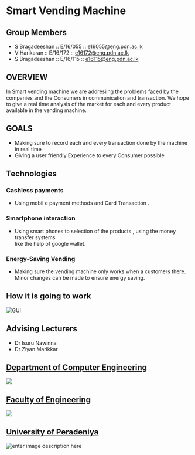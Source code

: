 # Smart Vending Machine

## Group Members
   * S Bragadeeshan   :: E/16/055 :: e16055@eng.pdn.ac.lk
   * V Harikaran      :: E/16/172 :: e16172@eng.pdn.ac.lk
   * S Bragadeeshan   :: E/16/115 :: e16115@eng.pdn.ac.lk
   
 ## OVERVIEW
  In Smart vending machine we are addresiing the problems faced by the companies and the Consumers in communication and 
  transaction. We hope to give a real time analysis of the market for each and every product available in the vending machine.
  
 ## GOALS
  * Making sure to record each and every transaction done by the machine in real time
  * Giving a user friendly Experience to every Consumer possible
  
 ## Technologies
  ### Cashless payments																
   * Using mobil e payment methods and  Card Transaction .
  ### Smartphone interaction																
   * Using smart phones to selection of the products , using the money transfer systems		
     like the help of google wallet.
  ### Energy-Saving Vending															
   * Making sure the vending machine only works when a customers there. 
     Minor changes can be made to ensure energy saving.

  
 ## How it is going to work
 
![GUI](https://user-images.githubusercontent.com/68198134/96712370-a8b2c680-13bc-11eb-8d2e-34221f690e55.png)
 
  
  
  
  
  
 ## Advising Lecturers

 -  Dr Isuru Nawinna
 -  Dr Ziyan Marikkar

##  [Department of Computer Engineering](http://www.ce.pdn.ac.lk/)

**![](https://lh4.googleusercontent.com/OkyvOJUe006Wr5Lo9PwBC-Hpn_D0aJPld-L4eLR88TKwNoe-TL_5-v8fKesJv8BZtq941FLgSWlmBOTRlVkPIXewBg4uSsAHPtr6gkLhlhrKQAhI8Qa4DXn5Gzp1eRZYiYV_o9NYT6I)**

##  [Faculty of Engineering](http://eng.pdn.ac.lk/)

**![](https://lh3.googleusercontent.com/RrwqSr9g2uPiF0l-R_y3NtjNwugTP0g-D3Yhj_IR91-zBHGAjbVJiR4Y9rHrmM1eH3h5Zdmelr6jfYEjeT9_ETOWNGSgTYuOC4Kzmrolu8hz3jDnfU1yV1R-p22OJ2iv4p6OllEGsjM)**

##  [University of Peradeniya](https://www.pdn.ac.lk/)

![enter image description here](https://upload.wikimedia.org/wikipedia/en/c/cc/University_of_Peradeniya_crest.png)
